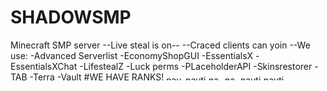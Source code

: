 # SHADOWSMP
Minecraft SMP server
--Live steal is on-- 
--Craced clients can yoin
--We use:
-Advanced Serverlist 
-EconomyShopGUI
-EssentialsX
-EssentialsXChat
-LifestealZ
-Luck perms
-PLaceholderAPI
-Skinsrestorer
-TAB
-Terra
-Vault
#WE HAVE RANKS!
<img width="27" height="9" alt="nautical_noob_rank" src="https://github.com/user-attachments/assets/dc6ca65a-3d09-48ff-b9be-1dc7a3e9f912" />
<img width="33" height="9" alt="nautical_owner_rank" src="https://github.com/user-attachments/assets/904642aa-3ae9-4196-a88f-7c22f84eb498" />
<img width="22" height="9" alt="nautical_vip_rank" src="https://github.com/user-attachments/assets/d58c2d77-5ab7-498d-87cb-a8c0a1c65eb1" />
<img width="21" height="9" alt="nautical_mvp_rank" src="https://github.com/user-attachments/assets/28456e8e-b0c9-4b78-a5f6-4105f5a276e3" />
<img width="33" height="9" alt="nautical_admin_rank" src="https://github.com/user-attachments/assets/ea0667d6-d960-41d5-8e13-b7a5c85a46cd" />
<img width="39" height="9" alt="nautical_player_rank" src="https://github.com/user-attachments/assets/e29965cd-3db2-4943-8be3-c795b2382a06" />
